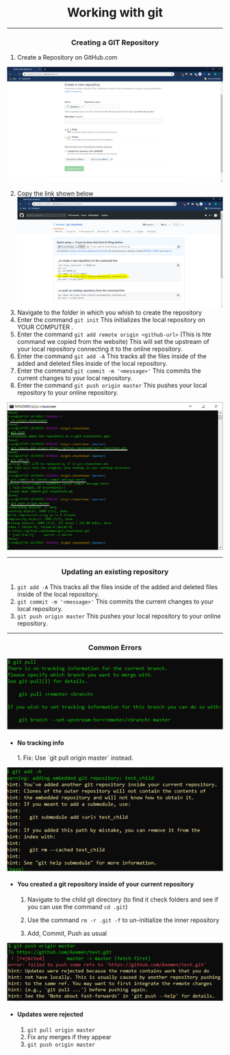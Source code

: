 <h1 align = 'center'>Working with git</h1>
<hr>

<h3 align = 'center'>Creating a GIT Repository</h3>


1. Create a Repository on GitHub.com

![Github](images/github-create-repo-screen.PNG)


2. Copy the link shown below
![Github](images/git-create-repo-empty-screen.PNG)
3. Navigate to the folder in which you whish to create the repository
1. Enter the command `git init` This initializes the local repository on YOUR COMPUTER .
2. Enter the command `git add remote origin <github-url>` (This is hte command we copied from the website) This will set the upstream of your local repository connecting it to the online repository.
3. Enter the command `git add -A` This tracks all the files inside of the added and deleted files inside of the local repository.
4. Enter the command `git commit -m '<message>'` This commits the current changes to your local repository.
5. Enter the command `git push origin master` This pushes your local repository to your online repository.

![Terminal](images/git-finished-painted.png)

<hr>
<h3 align = 'center'>Updating an existing repository</h3>

1. `git add -A` This tracks all the files inside of the added and deleted files inside of the local repository.
2. `git commit -m '<message>'` This commits the current changes to your local repository.
3. `git push origin master` This pushes your local repository to your online repository.

<hr>

<h3 align = 'center'> Common Errors</h3>

![GitBash](images/no-tracking-info.PNG)

* <h4>No tracking info</h4> 
    1. Fix: Use `git pull origin master` instead.

![GitBash](images/git-repo-in-repo.PNG)

* <h4>You created a git repository inside of your current repository</h4>

    1. Navigate to the child git directory (to find it check folders and see if you can use the command `cd .git`)

    2. Use the command `rm -r .git -f` to un-initialize the inner repository

    3. Add, Commit, Push as usual

![GitBash](images/updates-rejected.PNG)

* <h4>Updates were rejected</h4>

    1. `git pull origin master`
    2. Fix any merges if they appear
    3. `git push origin master`

